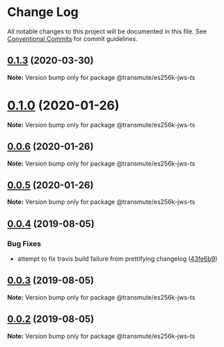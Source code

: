 # Change Log

All notable changes to this project will be documented in this file.
See [Conventional Commits](https://conventionalcommits.org) for commit guidelines.

## [0.1.3](https://github.com/decentralized-identity/lds-ecdsa-secp256k1-2019.js/compare/v0.1.1...v0.1.3) (2020-03-30)

**Note:** Version bump only for package @transmute/es256k-jws-ts

# [0.1.0](https://github.com/decentralized-identity/lds-ecdsa-secp256k1-2019.js/compare/v0.0.6...v0.1.0) (2020-01-26)

**Note:** Version bump only for package @transmute/es256k-jws-ts

## [0.0.6](https://github.com/decentralized-identity/lds-ecdsa-secp256k1-2019.js/compare/v0.0.5...v0.0.6) (2020-01-26)

**Note:** Version bump only for package @transmute/es256k-jws-ts

## [0.0.5](https://github.com/decentralized-identity/lds-ecdsa-secp256k1-2019.js/compare/v0.0.4...v0.0.5) (2020-01-26)

**Note:** Version bump only for package @transmute/es256k-jws-ts

## [0.0.4](https://github.com/decentralized-identity/lds-ecdsa-secp256k1-2019.js/compare/v0.0.3...v0.0.4) (2019-08-05)

### Bug Fixes

- attempt to fix travis build failure from prettifying changelog ([43fe6b9](https://github.com/decentralized-identity/lds-ecdsa-secp256k1-2019.js/commit/43fe6b9))

## [0.0.3](https://github.com/decentralized-identity/lds-ecdsa-secp256k1-2019.js/compare/v0.0.2...v0.0.3) (2019-08-05)

**Note:** Version bump only for package @transmute/es256k-jws-ts

## [0.0.2](https://github.com/decentralized-identity/lds-ecdsa-secp256k1-2019.js/compare/v0.0.1...v0.0.2) (2019-08-05)

**Note:** Version bump only for package @transmute/es256k-jws-ts

